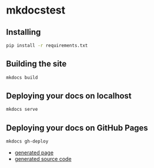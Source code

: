 # mkdocstest

## Installing
```bash
pip install -r requirements.txt
```

## Building the site
```bash
mkdocs build
```

## Deploying your docs on localhost
```bash
mkdocs serve
```

## Deploying your docs on GitHub Pages
```bash
mkdocs gh-deploy
```

* [generated page](https://matsulib.github.io/mkdocstest/)
* [generated source code](https://github.com/matsulib/mkdocstest.github.io/tree/gh-pages)
